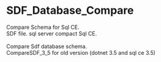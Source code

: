 # SDF_Database_Compare
Compare Schema for Sql CE.
</br>
SDF file.
sql server compact 
Sql CE.
</br>
</br>
Compare Sdf database schema.
</br>
CompareSDF_3_5 for old version (dotnet 3.5 and sql ce 3.5)

